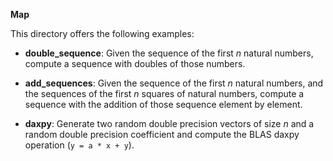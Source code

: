 **Map**

This directory offers the following examples:

* **double_sequence**: Given the sequence of the first *n* natural numbers, 
compute a sequence with doubles of those numbers.

* **add_sequences**: Given the sequence of the first *n* natural numbers,
and the sequences of the first *n* squares of natural numbers,
compute a sequence with the addition of those sequence element by element.

* **daxpy**: Generate two random double precision vectors of size *n*
and a random double precision coefficient and compute the BLAS daxpy
operation (`y = a * x + y`).
